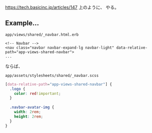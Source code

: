 https://tech.basicinc.jp/articles/147
上のように、
やる。


## Example...
`app/views/shared/_navbar.html.erb`

```erb hl_lines="2"
<!-- Navbar -->
<nav class="navbar navbar-expand-lg navbar-light" data-relative-path="app-views-shared-navbar">
...
```

ならば、

`app/assets/stylesheets/shared/_navbar.scss`
```scss
[data-relative-path="app-views-shared-navbar"] {
  .logo {
    color: red!important;
  }
  
  .navbar-avatar-img {
    width: 2rem;
    height: 2rem;
  }
}
```